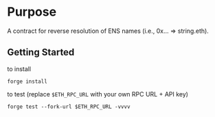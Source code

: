 # Purpose
A contract for reverse resolution of ENS names (i.e., 0x... => string.eth).

## Getting Started

to install 

`forge install`

to test (replace `$ETH_RPC_URL` with your own RPC URL + API key)

`forge test --fork-url $ETH_RPC_URL -vvvv`